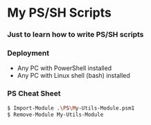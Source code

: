 # My PS/SH Scripts

### Just to learn how to write PS/SH scripts

### Deployment
* Any PC with PowerShell installed
* Any PC with Linux shell (bash) installed

### PS Cheat Sheet   
```sh
$ Import-Module .\PS\My-Utils-Module.psm1
$ Remove-Module My-Utils-Module
```